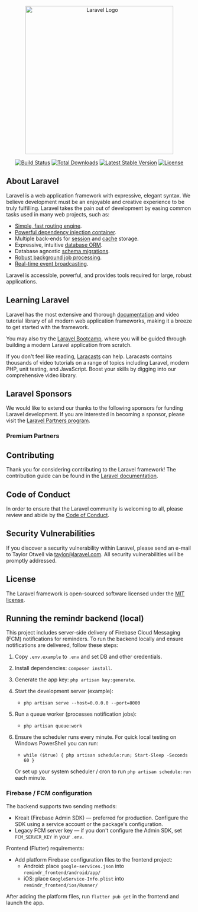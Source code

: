 <p align="center"><a href="https://laravel.com" target="_blank"><img src="https://raw.githubusercontent.com/laravel/art/master/logo-lockup/5%20SVG/2%20CMYK/1%20Full%20Color/laravel-logolockup-cmyk-red.svg" width="400" alt="Laravel Logo"></a></p>

<p align="center">
<a href="https://github.com/laravel/framework/actions"><img src="https://github.com/laravel/framework/workflows/tests/badge.svg" alt="Build Status"></a>
<a href="https://packagist.org/packages/laravel/framework"><img src="https://img.shields.io/packagist/dt/laravel/framework" alt="Total Downloads"></a>
<a href="https://packagist.org/packages/laravel/framework"><img src="https://img.shields.io/packagist/v/laravel/framework" alt="Latest Stable Version"></a>
<a href="https://packagist.org/packages/laravel/framework"><img src="https://img.shields.io/packagist/l/laravel/framework" alt="License"></a>
</p>

## About Laravel

Laravel is a web application framework with expressive, elegant syntax. We believe development must be an enjoyable and creative experience to be truly fulfilling. Laravel takes the pain out of development by easing common tasks used in many web projects, such as:

- [Simple, fast routing engine](https://laravel.com/docs/routing).
- [Powerful dependency injection container](https://laravel.com/docs/container).
- Multiple back-ends for [session](https://laravel.com/docs/session) and [cache](https://laravel.com/docs/cache) storage.
- Expressive, intuitive [database ORM](https://laravel.com/docs/eloquent).
- Database agnostic [schema migrations](https://laravel.com/docs/migrations).
- [Robust background job processing](https://laravel.com/docs/queues).
- [Real-time event broadcasting](https://laravel.com/docs/broadcasting).

Laravel is accessible, powerful, and provides tools required for large, robust applications.

## Learning Laravel

Laravel has the most extensive and thorough [documentation](https://laravel.com/docs) and video tutorial library of all modern web application frameworks, making it a breeze to get started with the framework.

You may also try the [Laravel Bootcamp](https://bootcamp.laravel.com), where you will be guided through building a modern Laravel application from scratch.

If you don't feel like reading, [Laracasts](https://laracasts.com) can help. Laracasts contains thousands of video tutorials on a range of topics including Laravel, modern PHP, unit testing, and JavaScript. Boost your skills by digging into our comprehensive video library.

## Laravel Sponsors

We would like to extend our thanks to the following sponsors for funding Laravel development. If you are interested in becoming a sponsor, please visit the [Laravel Partners program](https://partners.laravel.com).

### Premium Partners


## Contributing

Thank you for considering contributing to the Laravel framework! The contribution guide can be found in the [Laravel documentation](https://laravel.com/docs/contributions).

## Code of Conduct

In order to ensure that the Laravel community is welcoming to all, please review and abide by the [Code of Conduct](https://laravel.com/docs/contributions#code-of-conduct).

## Security Vulnerabilities

If you discover a security vulnerability within Laravel, please send an e-mail to Taylor Otwell via [taylor@laravel.com](mailto:taylor@laravel.com). All security vulnerabilities will be promptly addressed.

## License

The Laravel framework is open-sourced software licensed under the [MIT license](https://opensource.org/licenses/MIT).

## Running the remindr backend (local)

This project includes server-side delivery of Firebase Cloud Messaging (FCM) notifications for reminders. To run the backend locally and ensure notifications are delivered, follow these steps:

1. Copy `.env.example` to `.env` and set DB and other credentials.
2. Install dependencies: `composer install`.
3. Generate the app key: `php artisan key:generate`.
4. Start the development server (example):
	- `php artisan serve --host=0.0.0.0 --port=8000`

5. Run a queue worker (processes notification jobs):
	- `php artisan queue:work`

6. Ensure the scheduler runs every minute. For quick local testing on Windows PowerShell you can run:
	- `while ($true) { php artisan schedule:run; Start-Sleep -Seconds 60 }`

	Or set up your system scheduler / cron to run `php artisan schedule:run` each minute.

### Firebase / FCM configuration

The backend supports two sending methods:

- Kreait (Firebase Admin SDK) — preferred for production. Configure the SDK using a service account or the package's configuration.
- Legacy FCM server key — if you don't configure the Admin SDK, set `FCM_SERVER_KEY` in your `.env`.

Frontend (Flutter) requirements:

- Add platform Firebase configuration files to the frontend project:
  - Android: place `google-services.json` into `remindr_frontend/android/app/`
  - iOS: place `GoogleService-Info.plist` into `remindr_frontend/ios/Runner/`

After adding the platform files, run `flutter pub get` in the frontend and launch the app.
